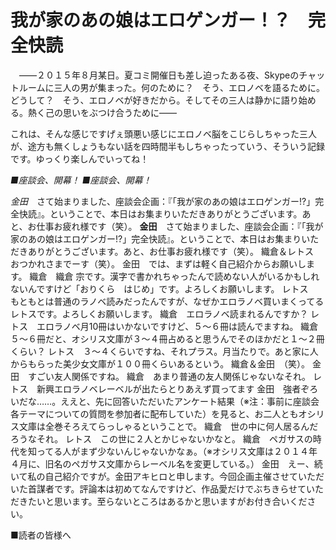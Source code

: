 # 我が家のあの娘はエロゲンガー！？　完全快読

　――２０１５年８月某日。夏コミ開催日も差し迫ったある夜、Skypeのチャットルームに三人の男が集まった。何のために？　そう、エロノベを語るために。どうして？　そう、エロノベが好きだから。そしてその三人は静かに語り始める。熱く己の思いをぶつけ合うために――
  
これは、そんな感じですげぇ頭悪い感じにエロノベ脳をこじらしちゃった三人が、途方も無くしょうもない話を四時間半もしちゃったっていう、そういう記録です。ゆっくり楽しんでいってね！

  
*■座談会、開幕！*
*■座談会、開幕！*



*金田*　さて始まりました、座談会企画：『「我が家のあの娘はエロゲンガー!?」完全快読』。ということで、本日はお集まりいただきありがとうございます。あと、お仕事お疲れ様です（笑）。
**金田**　さて始まりました、座談会企画：『「我が家のあの娘はエロゲンガー!?」完全快読』。ということで、本日はお集まりいただきありがとうございます。あと、お仕事お疲れ様です（笑）。
織倉＆レトス　おつかれさまでーす（笑）。
金田　では、まずは軽く自己紹介からお願いします。
織倉　織倉 宗です。漢字で書かれちゃったんで読めない人がいるかもしれないんですけど「おりくら　はじめ」です。よろしくお願いします。
レトス　もともとは普通のラノベ読みだったんですが、なぜかエロラノベ買いまくってるレトスです。よろしくお願いします。
織倉　エロラノベ読まれるんですか？
レトス　エロラノベ月10冊はいかないですけど、５～６冊は読んでますね。
織倉　５～６冊だと、オシリス文庫が３～４冊占めると思うんでそのほかだと１～２冊くらい？
レトス　３～４くらいですね、それプラス。月当たりで。あと家に人からもらった美少女文庫が１００冊くらいあるという。
織倉＆金田　（笑）。
金田　すごい友人関係ですね。
織倉　あまり普通の友人関係じゃないなそれ。
レトス　新興エロラノベレーベルが出たらとりあえず買ってます
金田　強者ぞろいだな……。ええと、先に回答いただいたアンケート結果（※注：事前に座談会各テーマについての質問を参加者に配布していた）を見ると、お二人ともオシリス文庫は全巻そろえてらっしゃるということで。
織倉　世の中に何人居るんだろうなそれ。
レトス　この世に２人とかじゃないかなと。
織倉　ペガサスの時代を知ってる人がまず少ないんじゃないかなぁ。（※オシリス文庫は２０１４年４月に、旧名のペガサス文庫からレーベル名を変更している。）
金田　えー、続いて私の自己紹介ですが。金田アキヒロと申します。今回企画主催させていただいた首謀者です。評論本は初めてなんですけど、作品愛だけでぶちきらせていただきたいと思います。至らないところはあるかと思いますがお付き合いください。

■読者の皆様へ